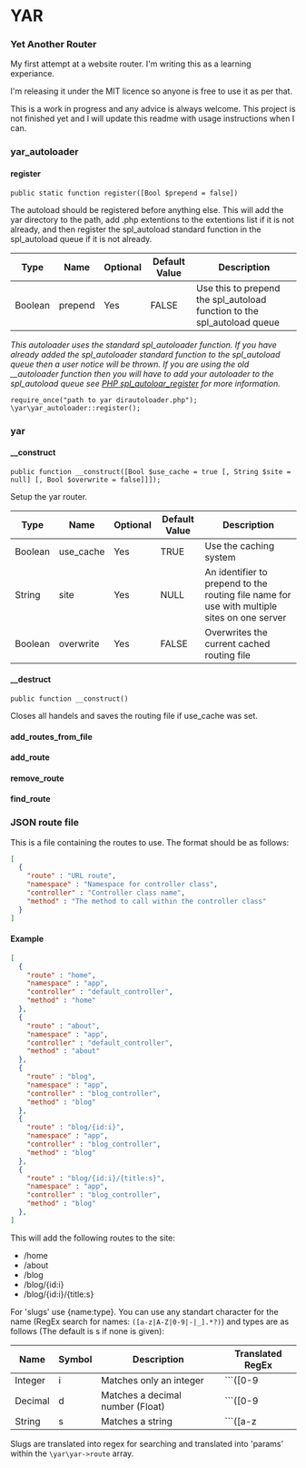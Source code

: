 # YAR
### Yet Another Router

My first attempt at a website router. I'm writing this as a learning experiance.

I'm releasing it under the MIT licence so anyone is free to use it as per that.

This is a work in progress and any advice is always welcome. This project is not finished yet and I will update this readme with usage instructions when I can.

### yar_autoloader

#### register

```
public static function register([Bool $prepend = false])
```

The autoload should be registered before anything else. This will add the yar directory to the path, add .php extentions to the extentions list if it is not already, and then register the spl_autoload standard function in the spl_autoload queue if it is not already.

| Type | Name | Optional | Default Value| Description |
| --- | --- | --- | --- | --- |
| Boolean | prepend | Yes | FALSE | Use this to prepend the spl_autoload function to the spl_autoload queue |

*This autoloader uses the standard spl_autoloader function. If you have already added the spl_autoloader standard function to the spl_autoload queue then a user notice will be thrown. If you are using the old __autoloader function then you will have to add your autoloader to the spl_autoload queue see [PHP spl_autoloar_register](http://php.net/manual/en/function.spl-autoload-register.php) for more information.*

```
require_once("path to yar dirautoloader.php");
\yar\yar_autoloader::register();
```

### yar

#### __construct

```
public function __construct([Bool $use_cache = true [, String $site = null] [, Bool $overwrite = false]]]);
```

Setup the yar router.

| Type | Name | Optional | Default Value| Description |
| --- | --- | --- | --- | --- |
| Boolean | use_cache | Yes | TRUE | Use the caching system |
| String | site | Yes | NULL | An identifier to prepend to the routing file name for use with multiple sites on one server |
| Boolean | overwrite | Yes | FALSE | Overwrites the current cached routing file |

#### __destruct

```
public function __construct()
```

Closes all handels and saves the routing file if use_cache was set.

#### add_routes_from_file

#### add_route

#### remove_route

#### find_route

### JSON route file

This is a file containing the routes to use. The format should be as follows:

```json
[
  {
    "route" : "URL route",
    "namespace" : "Namespace for controller class",
    "controller" : "Controller class name",
    "method" : "The method to call within the controller class"
  }
]
```

#### Example

```json
[
  {
    "route" : "home",
    "namespace" : "app",
    "controller" : "default_controller",
    "method" : "home"
  },
  {
    "route" : "about",
    "namespace" : "app",
    "controller" : "default_controller",
    "method" : "about"
  },
  {
    "route" : "blog",
    "namespace" : "app",
    "controller" : "blog_controller",
    "method" : "blog"
  },
  {
    "route" : "blog/{id:i}",
    "namespace" : "app",
    "controller" : "blog_controller",
    "method" : "blog"
  },
  {
    "route" : "blog/{id:i}/{title:s}",
    "namespace" : "app",
    "controller" : "blog_controller",
    "method" : "blog"
  },
]
```

This will add the following routes to the site:

* /home
* /about
* /blog
* /blog/{id:i}
* /blog/{id:i}/{title:s}

For 'slugs' use {name:type}. You can use any standart character for the name (RegEx search for names: ```([a-z|A-Z|0-9|-|_].*?)```) and types are as follows (The default is s if none is given):

| Name | Symbol | Description | Translated RegEx |
| --- | --- | --- | --- |
| Integer | i | Matches only an integer | ```([0-9|-|\+].*)``` |
| Decimal | d | Matches a decimal number (Float) | ```([0-9|-|\+|\.].*)``` |
| String | s | Matches a string | ```([a-z|A-Z|0-9|-|_|%|\+|\.].*)``` |

Slugs are translated into regex for searching and translated into 'params' within the ```\yar\yar->route``` array.
